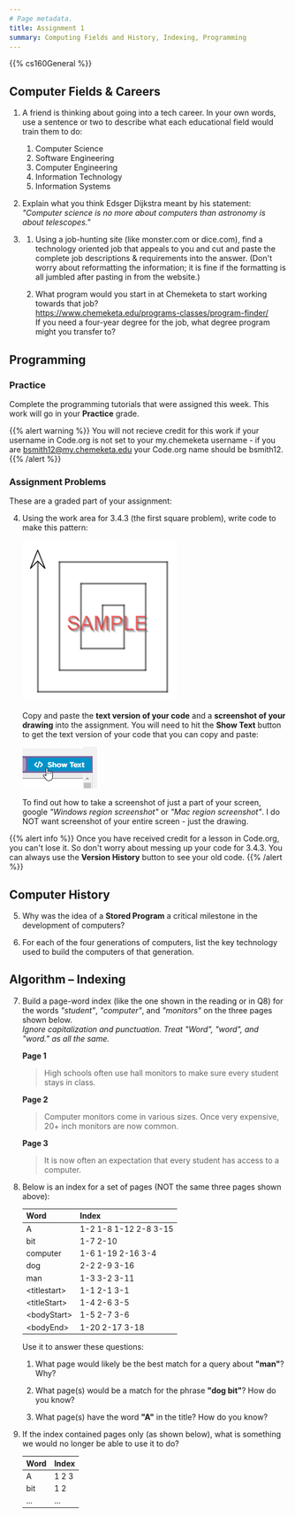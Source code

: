 ```yaml
---
# Page metadata.
title: Assignment 1
summary: Computing Fields and History, Indexing, Programming
---
```


{{% cs160General %}}

## Computer Fields & Careers

1. A friend is thinking about going into a tech career. In your own words,
use a sentence or two to describe what each educational field would train them to do:  
    1. Computer Science  
    1. Software Engineering  
    1. Computer Engineering  
    1. Information Technology  
    1. Information Systems  

1. Explain what you think Edsger Dijkstra meant by his statement:
*"Computer science is no more about computers than astronomy is about telescopes."*

1. 
    1. Using a job-hunting site (like monster.com or dice.com), find a technology oriented job that
    appeals to you and cut and paste the complete job descriptions & requirements into the answer.
    (Don't worry about reformatting the information; it is fine if the formatting is all jumbled
    after pasting in from the website.)

    1. What program would you start in at Chemeketa to start working towards that job?  
    https://www.chemeketa.edu/programs-classes/program-finder/  
    If you need a four-year degree for the job, what degree program might you transfer to?

## Programming

### Practice

Complete the programming tutorials that were assigned this week. This work will go in your
**Practice** grade.

{{% alert warning %}}
You will not recieve credit for this work if your username in Code.org is not set to your
my.chemeketa username - if you are bsmith12@my.chemeketa.edu your Code.org name should be
bsmith12.
{{% /alert %}}

### Assignment Problems

These are a graded part of your assignment:

4. Using the work area for 3.4.3 (the first square problem), write code to make this pattern:  

    ![Sample rectangular spiral](sample.png)

    Copy and paste the **text version of your code** and a **screenshot of your drawing** into the assignment.
    You will need to hit the **Show Text** button to get the text version of your code that you can
    copy and paste:  

    ![The Code.org "Show Text" button](show_text.png)

    To find out how to take a screenshot of just a part of your screen, google
    *"Windows region screenshot"* or *"Mac region screenshot"*.
    I do NOT want screenshot of your entire screen - just the drawing.

{{% alert info %}}
Once you have received credit for a lesson in Code.org, you can't lose it. So don't worry about messing
up your code for 3.4.3. You can always use the **Version History** button to see your old code.
{{% /alert %}}

## Computer History

5. Why was the idea of a **Stored Program** a critical milestone in the development of computers?

1. For each of the four generations of computers, list the key technology used to build
the computers of that generation.

## Algorithm – Indexing

7. Build a page-word index (like the one shown in the reading or in Q8) for the words
*"student"*, *"computer"*, and *"monitors"* on the three pages shown below.  
    *Ignore capitalization and punctuation. Treat "Word", "word", and "word." as all the same.*

    **Page 1**

    >High schools often use hall monitors to make sure every student stays in class.

    **Page 2**

    >Computer monitors come in various sizes. Once very expensive, 20+ inch monitors are now common.

    **Page 3**

    >It is now often an expectation that every student has access to a computer.

1. Below is an index for a set of pages (NOT the same three pages shown above):

    | Word | Index |
    | --- | --- |
    | A | 1-2  1-8  1-12  2-8  3-15 |
    | bit | 1-7  2-10 |
    | computer | 1-6 1-19 2-16  3-4 |
    | dog | 2-2  2-9  3-16 |
    | man | 1-3  3-2 3-11 |
    | &lt;titlestart> | 1-1  2-1  3-1 |
    | &lt;titleStart> | 1-4  2-6  3-5 |
    | &lt;bodyStart> | 1-5  2-7  3-6 |
    | &lt;bodyEnd> | 1-20  2-17  3-18 |

    Use it to answer these questions:

    1. What page would likely be the best match for a query about **"man"**? Why?

    1. What page(s) would be a match for the phrase **"dog bit"**? How do you know?

    1. What page(s) have the word **"A"** in the title? How do you know?

1. If the index contained pages only (as shown below), what is something we would
no longer be able to use it to do?

    | Word | Index |
    | --- | --- |
    | A | 1 2 3 |
    | bit | 1 2|
    | ... | ... |
